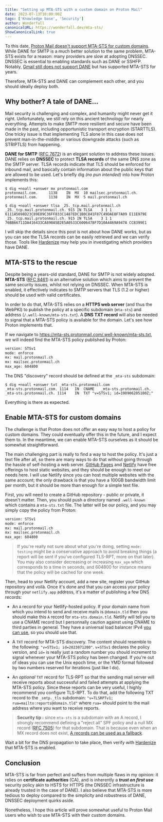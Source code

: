 ```yaml
---
title: "Setting up MTA-STS with a custom domain on Proton Mail"
date: 2023-07-13T10:00:00Z
tags: ['Knowledge base', 'Security']
author: Wonderfall
canonicalURL: https://wonderfall.dev/mta-sts/
ShowCanonicalLink: true
---
```


To this date, [Proton Mail doesn't support MTA-STS for custom domains](https://old.reddit.com/r/ProtonMail/comments/y6q6g8/mtasts_for_custom_domains/). While DANE for SMTP is a much better solution to the same problem, MTA-STS exists for a reason: many providers are slow at adopting DNSSEC. DNSSEC is essential to enabling standards such as DANE or SSHFP. Notably, [Gmail still does not support DANE](https://www.hardenize.com/report/gmail.com/1689164394#email_dane) but has supported MTA-STS for years.

Therefore, MTA-STS and DANE can complement each other, and you should ideally deploy both.


## Why bother? A tale of DANE...
Mail security is challenging and complex, and humanity might never get it right. Unfortunately, we still rely on this ancient technology for nearly everything. Attempts to make SMTP more resilient and secure have been made in the past, including opportunistic transport encryption (STARTTLS). One tricky issue is that implementing TLS alone in this case does not prevent man-in-the-middle or various downgrade attacks (such as STRIPTLS) from happening.

**DANE for SMTP** ([RFC 7672](https://datatracker.ietf.org/doc/html/rfc7672)) is an elegant solution to address these issues. DANE relies on **DNSSEC** to protect **TLSA records** of the same DNS zone as the SMTP server. TLSA records indicate that TLS should be enforced for inbound mail, and basically contain information about the public keys that are allowed to be used. Let's briefly dig *(no pun intended)* into how Proton implements this:

```
$ dig +noall +answer mx protonmail.com
protonmail.com.		1138	IN	MX	10 mailsec.protonmail.ch.
protonmail.com.		1138	IN	MX	5 mail.protonmail.ch
```

```
$ dig +noall +answer tlsa _25._tcp.mail.protonmail.ch
_25._tcp.mail.protonmail.ch. 915 IN	TLSA	3 1 1 6111A5698D23C89E09C36FF833C1487EDC1B0C841F87C49DAE8F7A09 E11E979E
_25._tcp.mail.protonmail.ch. 915 IN	TLSA	3 1 1 76BB66711DA416433CA890A5B2E5A0533C6006478F7D10A4469A947A CC8399E1
```

I will skip the details since this post is not about how DANE works, but as you can see the TLSA records can be easily retrieved and we can verify those. Tools like [Hardenize](https://www.hardenize.com/) may help you in investigating which providers have DANE.


## MTA-STS to the rescue
Despite being a years-old standard, DANE for SMTP is not widely adopted. **MTA-STS** ([RFC 8461](https://datatracker.ietf.org/doc/html/rfc8461)) is an alternative solution which aims to prevent the same security issues, whilst not relying on DNSSEC. When MTA-STS is enabled, it effectively indicates to SMTP servers that TLS (1.2 or higher) should be used with valid certificates.

In order to do that, MTA-STS relies on a **HTTPS web server** (and thus the WebPKI) to publish the policy at a specific subdomain (`mta-sts`) and address (`/.well-known/mta-sts.txt`). A **DNS TXT record** will also be needed to signal that a MTA-STS policy is available for the domain. Let's see how Proton implements that.

If we navigate to https://mta-sts.protonmail.com/.well-known/mta-sts.txt, we will indeed find the MTA-STS policy published by Proton:

```txt
version: STSv1
mode: enforce
mx: mail.protonmail.ch
mx: mailsec.protonmail.ch
max_age: 604800
```

The DNS "discovery" record should be defined at the `_mta-sts` subdomain:

```
$ dig +noall +answer txt _mta-sts.protonmail.com
_mta-sts.protonmail.com. 1114	IN	CNAME	_mta-sts.protonmail.ch.
_mta-sts.protonmail.ch.	1114	IN	TXT	"v=STSv1; id=190906205100Z;"
```

Everything is there as expected.


## Enable MTA-STS for custom domains
The challenge is that Proton does not offer an easy way to host a policy for custom domains. They could eventually offer this in the future, and I expect them to. In the meantime, we can enable MTA-STS ourselves as it should be somewhat straightforward.

The main challenging part is really to find a way to host the policy. It's just a text file after all, so there are many ways to do that without going through the hassle of self-hosting a web server. [GitHub Pages](https://pages.github.com/) and [Netlify](https://www.netlify.com/) have free offerings to host static websites, and they should be enough to meet our needs here. I will use Netlify since you can host multiple websites with the same account; the only drawback is that you have a 100GB bandwidth limit per month, but it should be more than enough for a simple text file.

First, you will need to create a GitHub repository - public or private, it doesn't matter. Then, you should push a directory named `.well-known` which contains a `mta-sts.txt` file. The latter will be our policy, and you may simply copy the policy from Proton:

```txt
version: STSv1
mode: enforce
mx: mail.protonmail.ch
mx: mailsec.protonmail.ch
max_age: 604800
```

> If you're really not sure about what you're doing, setting `mode: testing` might be a conservative approach to avoid breaking things (a report will be sent if you've configured TLS-RPT, more on that later). You may also consider decreasing or increasing `max_age` which corresponds to a time in seconds, and 604800 for instance means that the policy will be cached for one week.

Then, head to your Netlify account, add a new site, register your GitHub repository and voilà. Once it's done and that you can access your policy through your `netlify.app` address, it's a matter of publishing a few DNS records:

- An `A` record for your Netlify-hosted policy. If your domain name from which you intend to send and receive mails is `@domain.tld` then you should make this `A` record for `mta-sts.domain.tld`. Netlify will tell you to use a CNAME record but I personnally caution against using CNAME to third parties in general. They have a universal load balancer IPv4 [you can use](https://docs.netlify.com/domains-https/custom-domains/configure-external-dns/), so you should use that.

- A `TXT` record for MTA-STS discovery. The content should resemble to the following: `"v=STSv1; id=2023071200"`. `v=STSv1` declares the policy version, and `id=` is really just a random number you should increment to signal whenever your MTA-STS policy has been changed. If you're out of ideas you can use the Unix epoch time, or the YMD format followed by two numbers reserved for iterations (just like I do).

- An *optional* `TXT` record for TLS-RPT so that the sending mail server will receive reports about successful and failed attempts at applying the MTA-STS policy. Since these reports can be very useful, I highly recommend you configure TLS-RPT. To do that, add the following TXT record to the `_smtp._tls` subdomain: `"v=TLSRPTv1; rua=mailto:reports@domain.tld"` where `rua=` should point to the mail address where you want to receive reports.

> **Security tip :** since `mta-sts` is a subdomain with an A record, I strongly recommend defining a "reject all" SPF policy and a null MX record ([RFC 7505](https://www.rfc-editor.org/rfc/rfc7505)) for that subdomain. That is because even when an MX record does not exist, [A records can be used as a fallback](https://www.rfc-editor.org/rfc/rfc5321#section-5).

Wait a bit for the DNS propagation to take place, then verify with [Hardenize](https://www.hardenize.com/) that MTA-STS is enabled.


## Conclusion
MTA-STS is far from perfect and suffers from multiple flaws in my opinion: it relies on **certificate authorities** (CA), and is inherently a ***trust on first use*** security policy akin to HSTS for HTTPS (the DNSSEC infrastructure is already trusted in the case of DANE). I also believe that MTA-STS is more tedious to deploy compared to the simplicity and robustness of DANE, DNSSEC deployment quirks aside.

Nonetheless, I hope this article will prove somewhat useful to Proton Mail users who wish to use MTA-STS with their custom domains.
